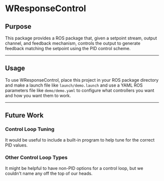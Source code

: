 # WResponseControl
## Purpose
This package provides a ROS package that, given a setpoint stream, output channel, and feedback mechanism, controls the output to generate feedback matching the setpoint using the PID control scheme.
  
---
## Usage
To use WResponseControl, place this project in your ROS package directory and make a launch file like `launch/demo.launch` and use a YAML ROS parameters file like `demo/demo.yaml` to configure what controllers you want and how you want them to work.
  
---
## Future Work
### Control Loop Tuning
It would be useful to include a built-in program to help tune for the correct PID values.
### Other Control Loop Types
It might be helpful to have non-PID options for a control loop, but we couldn't name any off the top of our heads.